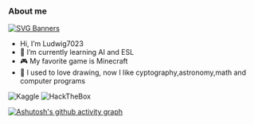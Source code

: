 ### About me
[![SVG Banners](https://svg-banners.vercel.app/api?type=luminance&text1=Ludwig🌻&width=800&height=150)](https://github.com/Akshay090/svg-banners)
- Hi, I’m Ludwig7023
- 🌱 I’m currently learning AI and ESL
- 🎮 My favorite game is Minecraft
- 🍂 I used to love drawing, now I like cyptography,astronomy,math and computer programs

![Kaggle](https://img.shields.io/badge/Kaggle-000000?style=for-the-badge&logo=Kaggle&logoColor=white)
![HackTheBox](https://img.shields.io/badge/HackTheBox-111927?style=for-the-badge&logo=Hack%20The%20Box&logoColor=9FEF00)

[![Ashutosh's github activity graph](https://github-readme-activity-graph.vercel.app/graph?username=LudwigIrisNebula&theme=dracula)](https://github.com/ashutosh00710/github-readme-activity-graph)
